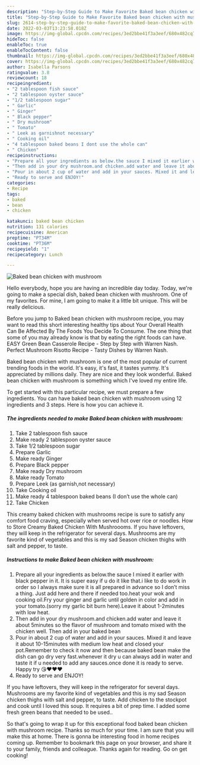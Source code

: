 ```yaml
---
description: "Step-by-Step Guide to Make Favorite Baked bean chicken with mushroom"
title: "Step-by-Step Guide to Make Favorite Baked bean chicken with mushroom"
slug: 2614-step-by-step-guide-to-make-favorite-baked-bean-chicken-with-mushroom
date: 2022-03-03T13:23:58.018Z
image: https://img-global.cpcdn.com/recipes/3ed2bbe41f3a3eef/680x482cq70/baked-bean-chicken-with-mushroom-recipe-main-photo.jpg
hideToc: false
enableToc: true
enableTocContent: false
thumbnail: https://img-global.cpcdn.com/recipes/3ed2bbe41f3a3eef/680x482cq70/baked-bean-chicken-with-mushroom-recipe-main-photo.jpg
cover: https://img-global.cpcdn.com/recipes/3ed2bbe41f3a3eef/680x482cq70/baked-bean-chicken-with-mushroom-recipe-main-photo.jpg
author: Isabella Parsons
ratingvalue: 3.8
reviewcount: 18
recipeingredient:
- "2 tablespoon fish sauce"
- "2 tablespoon oyster sauce"
- "1/2 tablespoon sugar"
- " Garlic"
- " Ginger"
- " Black pepper"
- " Dry mushroom"
- " Tomato"
- " Leek as garnishnot necessary"
- " Cooking oil"
- "4 tablespoon baked beans I dont use the whole can"
- " Chicken"
recipeinstructions:
- "Prepare all your ingredients as below.the sauce I mixed it earlier with black pepper in it. It is super easy if u do it like that.i like to do work in order so I always make sure it is all prepared in advance so I don’t miss a thing. Just add here and there if needed too.heat your wok and cooking oil.Fry your ginger and garlic until golden in color and add in your tomato.(sorry my garlic bit burn here).Leave it about 1-2minutes with low heat."
- "Then add in your dry mushroom.and chicken.add water and leave it about 5minutes so the flavor of mushroom and tomato mixed with the chicken well. Then add in your baked bean"
- "Pour in about 2 cup of water and add in your sauces. Mixed it and leave it about 10-15minutes with medium low heat and closed your pot.Remember to check it now and then because baked bean make the dish can go dry very fast.whenever it dry u can always add in water and taste it if u needed to add any sauces.once done it is ready to serve. Happy try 😘❤️❤️❤️"
- "Ready to serve and ENJOY!"
categories:
- Recipe
tags:
- baked
- bean
- chicken

katakunci: baked bean chicken 
nutrition: 131 calories
recipecuisine: American
preptime: "PT34M"
cooktime: "PT36M"
recipeyield: "1"
recipecategory: Lunch

---
```



![Baked bean chicken with mushroom](https://img-global.cpcdn.com/recipes/3ed2bbe41f3a3eef/680x482cq70/baked-bean-chicken-with-mushroom-recipe-main-photo.jpg)

Hello everybody, hope you are having an incredible day today. Today, we're going to make a special dish, baked bean chicken with mushroom. One of my favorites. For mine, I am going to make it a little bit unique. This will be really delicious.

Before you jump to Baked bean chicken with mushroom recipe, you may want to read this short interesting healthy tips about Your Overall Health Can Be Affected By The Foods You Decide To Consume. The one thing that some of you may already know is that by eating the right foods can have. EASY Green Bean Casserole Recipe - Step by Step with Warren Nash. Perfect Mushroom Risotto Recipe - Tasty Dishes by Warren Nash.

Baked bean chicken with mushroom is one of the most popular of current trending foods in the world. It's easy, it's fast, it tastes yummy. It's appreciated by millions daily. They are nice and they look wonderful. Baked bean chicken with mushroom is something which I've loved my entire life.


To get started with this particular recipe, we must prepare a few ingredients. You can have baked bean chicken with mushroom using 12 ingredients and 3 steps. Here is how you can achieve it.

<!--inarticleads1-->

##### The ingredients needed to make Baked bean chicken with mushroom:

1. Take 2 tablespoon fish sauce
1. Make ready 2 tablespoon oyster sauce
1. Take 1/2 tablespoon sugar
1. Prepare  Garlic
1. Make ready  Ginger
1. Prepare  Black pepper
1. Make ready  Dry mushroom
1. Make ready  Tomato
1. Prepare  Leek (as garnish,not necessary)
1. Take  Cooking oil
1. Make ready 4 tablespoon baked beans (I don’t use the whole can)
1. Take  Chicken


This creamy baked chicken with mushrooms recipe is sure to satisfy any comfort food craving, especially when served hot over rice or noodles. How to Store Creamy Baked Chicken With Mushroooms. If you have leftovers, they will keep in the refrigerator for several days. Mushrooms are my favorite kind of vegetables and this is my sad Season chicken thighs with salt and pepper, to taste. 

<!--inarticleads2-->

##### Instructions to make Baked bean chicken with mushroom:

1. Prepare all your ingredients as below.the sauce I mixed it earlier with black pepper in it. It is super easy if u do it like that.i like to do work in order so I always make sure it is all prepared in advance so I don’t miss a thing. Just add here and there if needed too.heat your wok and cooking oil.Fry your ginger and garlic until golden in color and add in your tomato.(sorry my garlic bit burn here).Leave it about 1-2minutes with low heat.
1. Then add in your dry mushroom.and chicken.add water and leave it about 5minutes so the flavor of mushroom and tomato mixed with the chicken well. Then add in your baked bean
1. Pour in about 2 cup of water and add in your sauces. Mixed it and leave it about 10-15minutes with medium low heat and closed your pot.Remember to check it now and then because baked bean make the dish can go dry very fast.whenever it dry u can always add in water and taste it if u needed to add any sauces.once done it is ready to serve. Happy try 😘❤️❤️❤️
1. Ready to serve and ENJOY!

If you have leftovers, they will keep in the refrigerator for several days. Mushrooms are my favorite kind of vegetables and this is my sad Season chicken thighs with salt and pepper, to taste. Add chicken to the stockpot and cook until I loved this soup. It requires a bit of prep time. I added some fresh green beans that needed to be used.. 

So that's going to wrap it up for this exceptional food baked bean chicken with mushroom recipe. Thanks so much for your time. I am sure that you will make this at home. There is gonna be interesting food in home recipes coming up. Remember to bookmark this page on your browser, and share it to your family, friends and colleague. Thanks again for reading. Go on get cooking!

